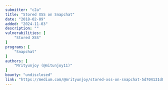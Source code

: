 ```yaml
---
submitter: "c2a"
title: "Stored XSS on Snapchat"
date: "2018-02-09"
added: "2024-11-03"
description: ""
vulnerabilities: [
    "Stored XSS"
]
programs: [
    "Snapchat"
]
authors: [
    "Mrityunjoy (@mitunjoy11)"
]
bounty: "undisclosed"
link: "https://medium.com/@mrityunjoy/stored-xss-on-snapchat-5d704131d8fd"
---
```




